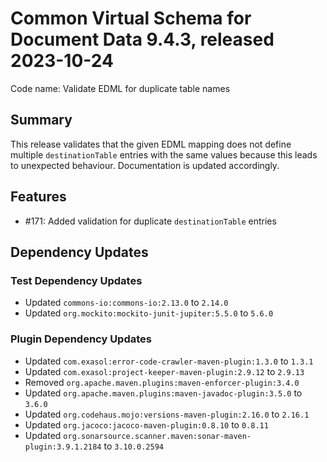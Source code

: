 # Common Virtual Schema for Document Data 9.4.3, released 2023-10-24

Code name: Validate EDML for duplicate table names

## Summary

This release validates that the given EDML mapping does not define multiple `destinationTable` entries with the same values because this leads to unexpected behaviour. Documentation is updated accordingly.

## Features

* #171: Added validation for duplicate `destinationTable` entries

## Dependency Updates

### Test Dependency Updates

* Updated `commons-io:commons-io:2.13.0` to `2.14.0`
* Updated `org.mockito:mockito-junit-jupiter:5.5.0` to `5.6.0`

### Plugin Dependency Updates

* Updated `com.exasol:error-code-crawler-maven-plugin:1.3.0` to `1.3.1`
* Updated `com.exasol:project-keeper-maven-plugin:2.9.12` to `2.9.13`
* Removed `org.apache.maven.plugins:maven-enforcer-plugin:3.4.0`
* Updated `org.apache.maven.plugins:maven-javadoc-plugin:3.5.0` to `3.6.0`
* Updated `org.codehaus.mojo:versions-maven-plugin:2.16.0` to `2.16.1`
* Updated `org.jacoco:jacoco-maven-plugin:0.8.10` to `0.8.11`
* Updated `org.sonarsource.scanner.maven:sonar-maven-plugin:3.9.1.2184` to `3.10.0.2594`
